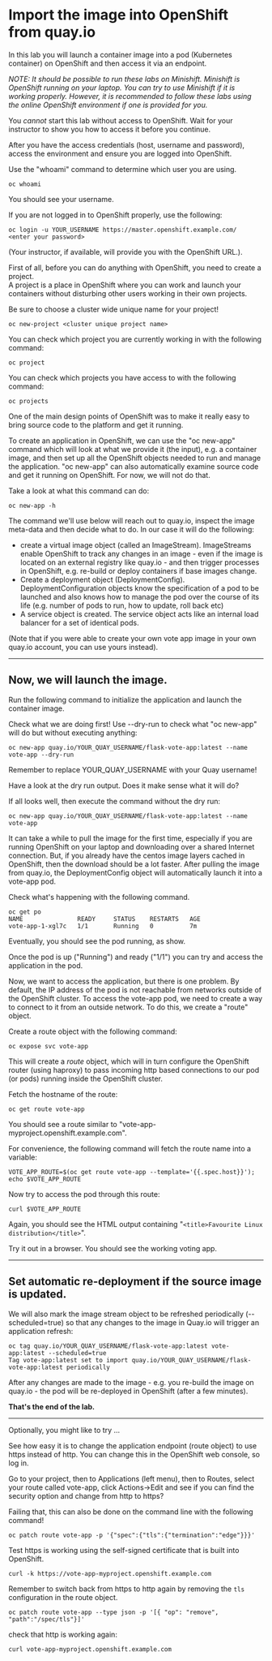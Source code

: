 # Import the image into OpenShift from quay.io 

In this lab you will launch a container image into a pod (Kubernetes container) on OpenShift and then access it via an endpoint.

*NOTE: It should be possible to run these labs on Minishift.  Minishift is OpenShift running on your laptop. You can try to use 
Minishift if it is working properly.  However, it is recommended to follow these labs using the
online OpenShift environment if one is provided for you.*

You *cannot* start this lab without access to OpenShift.  Wait for your instructor to show you how to access it before you continue.

After you have the access credentials (host, username and password), access the environment and ensure you are logged into OpenShift. 

Use the "whoami" command to determine which user you are using.

```
oc whoami
```
You should see your username.

If you are not logged in to OpenShift properly, use the following:

```
oc login -u YOUR_USERNAME https://master.openshift.example.com/
<enter your password>
```
(Your instructor, if available, will provide you with the OpenShift URL.).

First of all, before you can do anything with OpenShift, you need to create a project.  
A project is a place in OpenShift where you can work and launch your containers without disturbing other 
users working in their own projects. 

Be sure to choose a cluster wide unique name for your project!

```
oc new-project <cluster unique project name>
```

You can check which project you are currently working in with the following command:

```
oc project
```

You can check which projects you have access to with the following command:

```
oc projects
```

One of the main design points of OpenShift was to make it really easy to bring source code to the platform and get it running. 

To create an application in OpenShift, we can use the "oc new-app" command which will look at what we provide it (the input), e.g. 
a container image, and then set up all the OpenShift objects needed to run and manage the application. "oc new-app" 
can also automatically examine source code and get it running on OpenShift.  For now, we will not do that.

Take a look at what this command can do:

```
oc new-app -h
```

The command we'll use below will reach out to quay.io, inspect the image meta-data and then decide what to do. In our case it will do the following:
- create a virtual image object (called an ImageStream).  ImageStreams enable OpenShift to track any changes in an image - 
even if the image is located on an external registry like quay.io - and then trigger processes in 
OpenShift, e.g. re-build or deploy containers if base images change.
- Create a deployment object (DeploymentConfig).  DeploymentConfiguration objects know the specification of a pod to be launched and also knows how to manage the pod over the course of its life (e.g. number of pods to run, how to update, roll back etc) 
- A service object is created.  The service object acts like an internal load balancer for a set of identical pods. 

(Note that if you were able to create your own vote app image in your own quay.io account, you can use yours instead).

---
## Now, we will launch the image. 

Run the following command to initialize the application and launch the container image.

Check what we are doing first! Use --dry-run to check what "oc new-app" will do but without executing anything:

```
oc new-app quay.io/YOUR_QUAY_USERNAME/flask-vote-app:latest --name vote-app --dry-run 
```
Remember to replace YOUR_QUAY_USERNAME with your Quay username!

Have a look at the dry run output.  Does it make sense what it will do? 

If all looks well, then execute the command without the dry run: 

```
oc new-app quay.io/YOUR_QUAY_USERNAME/flask-vote-app:latest --name vote-app 
```

It can take a while to pull the image for the first time, especially if you are running OpenShift on your laptop and downloading over a shared Internet connection.   But, if you already have the centos image layers cached in OpenShift, then the download should be a lot faster. 
After pulling the image from quay.io, the DeploymentConfig object will automatically launch it into a vote-app pod. 

Check what's happening with the following command.

```
oc get po
NAME               READY     STATUS    RESTARTS   AGE
vote-app-1-xgl7c   1/1       Running   0          7m
```

Eventually, you should see the pod running, as show.


Once the pod is up ("Running") and ready ("1/1") you can try and access the application in the pod.


Now, we want to access the application, but there is one problem.  By default, the IP address of the pod is not reachable from networks outside of the OpenShift cluster. 
To access the vote-app pod, we need to create a way to connect to it from an outside network.  To do this, we create a "route" object.  

Create a route object with the following command:

```
oc expose svc vote-app
```

This will create a _route_ object, which will in turn configure the OpenShift router (using haproxy) to pass incoming http based connections to our pod (or pods) running inside the OpenShift cluster. 

Fetch the hostname of the route:

```
oc get route vote-app 
```

You should see a route similar to "vote-app-myproject.openshift.example.com".

For convenience, the following command will fetch the route name into a variable:

```
VOTE_APP_ROUTE=$(oc get route vote-app --template='{{.spec.host}}'); echo $VOTE_APP_ROUTE
```

Now try to access the pod through this route:

```
curl $VOTE_APP_ROUTE
```

Again, you should see the HTML output containing "`<title>Favourite Linux distribution</title>`". 

Try it out in a browser.  You should see the working voting app.


---
## Set automatic re-deployment if the source image is updated. 

We will also mark the image stream object to be refreshed periodically (--scheduled=true) so that any changes to the image in Quay.io will trigger an application refresh:

```
oc tag quay.io/YOUR_QUAY_USERNAME/flask-vote-app:latest vote-app:latest --scheduled=true
Tag vote-app:latest set to import quay.io/YOUR_QUAY_USERNAME/flask-vote-app:latest periodically
```

After any changes are made to the image - e.g. you re-build the image on quay.io - the pod will be re-deployed in OpenShift (after a few minutes). 

**That's the end of the lab.**

---
Optionally, you might like to try ...

See how easy it is to change the application endpoint (route object) to use https instead of http. 
You can change this in the OpenShift web console, so log in.

Go to your project, then to Applications (left menu), then to Routes, select your route called vote-app, click Actions->Edit and see 
if you can find the security option and change from http to https?

Failing that, this can also be done on the command line with the following command!

```
oc patch route vote-app -p '{"spec":{"tls":{"termination":"edge"}}}'
```

Test https is working using the self-signed certificate that is built into OpenShift.

```
curl -k https://vote-app-myproject.openshift.example.com
```

Remember to switch back from https to http again by removing the `tls` configuration in the route object.

```
oc patch route vote-app --type json -p '[{ "op": "remove", "path":"/spec/tls"}]'
```

check that http is working again:

```
curl vote-app-myproject.openshift.example.com
```


